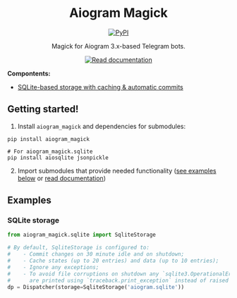 <p align="center">
    <h1 align="center">Aiogram Magick</h1>
    <p align="center">
        <a href="https://pypi.org/project/aiogram_magick/"><img alt="PyPI" src="https://img.shields.io/pypi/v/aiogram_magick?style=flat&logo=python&logoColor=white"></a>
    </p>
    <p align="center">Magick for Aiogram 3.x-based Telegram bots.</p>
    <p align="center">
        <a href="https://arichr.github.io/aiogram_magick/"><img alt="Read documentation" src="https://img.shields.io/badge/read-documentation-cyan?style=for-the-badge&logo=python&logoColor=white"></a>
    </p>
</p>

**Compontents:**

* [SQLite-based storage with caching & automatic commits](https://arichr.github.io/aiogram-magick/2_-_SQLite_storage.html)

## Getting started!

1. Install `aiogram_magick` and dependencies for submodules:
```console
pip install aiogram_magick

# For aiogram_magick.sqlite
pip install aiosqlite jsonpickle
```
2. Import submodules that provide needed functionality ([see examples below](#examples) or [read documentation](https://arichr.github.io/aiogram-magick/))

## Examples

### SQLite storage
```python
from aiogram_magick.sqlite import SqliteStorage

# By default, SqliteStorage is configured to:
#    - Commit changes on 30 minute idle and on shutdown;
#    - Cache states (up to 20 entries) and data (up to 10 entries);
#    - Ignore any exceptions;
#    - To avoid file corruptions on shutdown any `sqlite3.OperationalError`s
#      are printed using `traceback.print_exception` instead of raised normally.
dp = Dispatcher(storage=SqliteStorage('aiogram.sqlite'))
```
